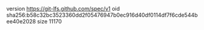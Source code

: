 version https://git-lfs.github.com/spec/v1
oid sha256:b58c32bc3523360dd2f05476947b0ec916d40df0114df7f6cde544bee40e2028
size 11170
